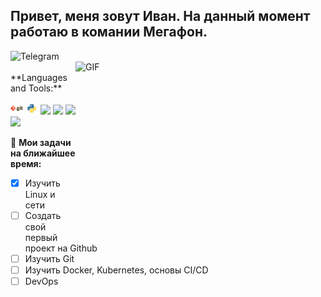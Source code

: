 ## Привет, меня зовут Иван. На данный момент работаю в комании Мегафон.
<a href="https://t.me/virelos">
  <img align="left" alt="Telegram" width="150px" src="https://img.shields.io/badge/Telegram-2CA5E0?style=for-the-badge&logo=telegram&logoColor=white" />
</a>

<br />

<img align="right" alt="GIF" src="https://github.com/user-attachments/assets/116ba57e-77a0-47a9-b645-2658f48ccdd2" width="400" height="280" />
<br />
**Languages and Tools:**  

<code><img height="20" src="https://raw.githubusercontent.com/github/explore/80688e429a7d4ef2fca1e82350fe8e3517d3494d/topics/git/git.png"></code>
<code><img height="20" src="https://raw.githubusercontent.com/github/explore/80688e429a7d4ef2fca1e82350fe8e3517d3494d/topics/python/python.png"></code>
<code><img height="20" src="https://img.shields.io/badge/Linux-FCC624?style=for-the-badge&logo=linux&logoColor=black"></code>
<code><img height="20" src="https://img.shields.io/badge/ansible-%231A1918.svg?style=for-the-badge&logo=ansible&logoColor=white"></code>
<code><img height="20" src="https://img.shields.io/badge/docker-%230db7ed.svg?style=for-the-badge&logo=docker&logoColor=white"></code>
<code><img height="20" src="https://img.shields.io/badge/kubernetes-%23326ce5.svg?style=for-the-badge&logo=kubernetes&logoColor=white"></code>

🚧 **Мои задачи на ближайшее время:**
<!-- TODO-IST:START -->
* [x] Изучить Linux и сети
* [ ] Создать свой первый проект на Github
* [ ] Изучить Git
* [ ] Изучить Docker, Kubernetes, основы CI/CD
* [ ] DevOps      
<!-- TODO-IST:END -->
